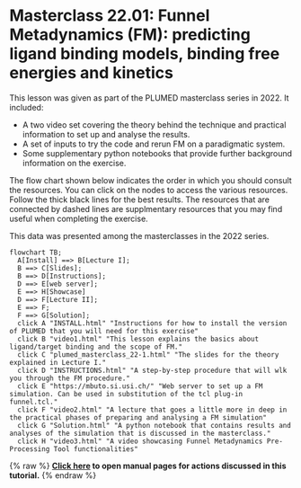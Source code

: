 # Masterclass 22.01: Funnel Metadynamics (FM): predicting ligand binding models, binding free energies and kinetics

This lesson was given as part of the PLUMED masterclass series in 2022.  It included:

* A two video set covering the theory behind the technique and practical information to set up and analyse the results.
* A set of inputs to try the code and rerun FM on a paradigmatic system.
* Some supplementary python notebooks that provide further background information on the exercise.

The flow chart shown below indicates the order in which you should consult the resources.  You can click on the nodes to access the various resources.  Follow the thick black lines for the best results.  The resources that are connected by dashed lines are supplmentary resources that you may find useful when completing the exercise.

This data was presented among the masterclasses in the 2022 series.

```mermaid
flowchart TB;
  A[Install] ==> B[Lecture I];
  B ==> C[Slides];
  B ==> D[Instructions];
  D ==> E[web server];
  E ==> H[Showcase]
  D ==> F[Lecture II];
  E ==> F;
  F ==> G[Solution];
  click A "INSTALL.html" "Instructions for how to install the version of PLUMED that you will need for this exercise"
  click B "video1.html" "This lesson explains the basics about ligand/target binding and the scope of FM."
  click C "plumed_masterclass_22-1.html" "The slides for the theory explained in Lecture I."
  click D "INSTRUCTIONS.html" "A step-by-step procedure that will wlk you through the FM procedure."
  click E "https://mbuto.si.usi.ch/" "Web server to set up a FM simulation. Can be used in substitution of the tcl plug-in funnel.tcl."
  click F "video2.html" "A lecture that goes a little more in deep in the practical phases of preparing and analysing a FM simulation"
  click G "Solution.html" "A python notebook that contains results and analyses of the simulation that is discussed in the masterclass."
  click H "video3.html" "A video showcasing Funnel Metadynamics Pre-Processing Tool functionalities"
```
{% raw %}
<b><a href="https://www.plumed.org/doc-master/user-doc/html/actionlist/?actions=" target="_blank">Click here</a> to open manual pages for actions discussed in this tutorial.</b>
{% endraw %}
